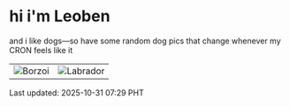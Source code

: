 # hi i'm Leoben

and i like dogs—so have some random dog pics that change whenever my CRON feels like it

|  |  |
|--------|----------|
| ![Borzoi](https://random-dog-vercel.vercel.app/api/random-borzoi?v=1761866963) | ![Labrador](https://random-dog-vercel.vercel.app/api/random-labrador?v=1761866963) |

Last updated: 2025-10-31 07:29 PHT

